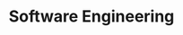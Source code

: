 ---
layout: distill
it_title: Sviluppo delle Applicazioni Software
title: Software Engineering
university: Department of Computer Science, University of Torino
course: Bachelor degree in Computer Science
site: http://www.di.unito.it/do/home.pl
years: [2021/22, 2022/23]
last_year: 2023
category: courses
moodle: https://informatica.i-learn.unito.it/course/view.php?id=2384
---